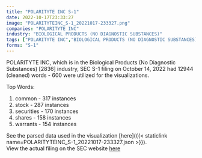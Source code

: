 ```yaml
---
title: "POLARITYTE INC S-1"
date: 2022-10-17T23:33:27
image: "POLARITYTEINC_S-1_20221017-233327.png"
companies: "POLARITYTE INC"
industry: "BIOLOGICAL PRODUCTS (NO DIAGNOSTIC SUBSTANCES)"
tags: ["POLARITYTE INC","BIOLOGICAL PRODUCTS (NO DIAGNOSTIC SUBSTANCES)","10-14-2022","S-1"]
forms: "S-1"
---
```

POLARITYTE INC, which is in the Biological Products (No Diagnostic Substances) [2836] industry, SEC S-1 filing on October 14, 2022 had 12944 (cleaned) words - 600 were utilized for the visualizations.

Top Words:
1. common - 317 instances
2. stock - 287 instances
3. securities - 170 instances
4. shares - 158 instances
5. warrants - 154 instances


See the parsed data used in the visualization [here]({{< staticlink name=POLARITYTEINC_S-1_20221017-233327.json >}}).  
View the actual filing on the SEC website [here](https://www.sec.gov/Archives/edgar/data/1076682/0001493152-22-028465.txt)